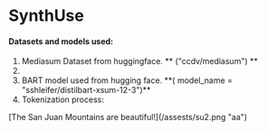 # SynthUse

#### Datasets and models used:

<ol>
<li>Mediasum Dataset from huggingface. ** ("ccdv/mediasum") ** <li>
<li>BART model used from hugging face. **( model_name = "sshleifer/distilbart-xsum-12-3")** </li>
<li>Tokenization process:</li>

</ol>
 [The San Juan Mountains are beautiful!](/assests/su2.png "aa")
